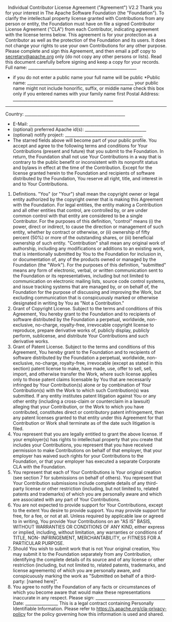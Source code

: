   Individual Contributor
License Agreement
("Agreement") V2.2
Thank you for your interest in The Apache Software Foundation (the
"Foundation"). To clarify the intellectual property license
granted with Contributions from any person or entity, the Foundation
must have on file a signed Contributor License Agreement ("CLA")
from each Contributor, indicating agreement with the license
terms below. This agreement is for your protection as a Contributor
as well as the protection of the Foundation and its users. It does not
change your rights to use your own Contributions for any other purpose.
Please complete and sign this Agreement, and then email a pdf copy
to secretary@apache.org only (do not copy any other persons or lists).
Read this document carefully before signing and keep a copy for your records.
 Full name: _____________________________________________________
* if you do not enter a public name your full name will be public
*Public name: ____________________________________________________
 your public name might not include honorific, suffix, or middle name
 check this box only if you entered names with your family name first
 Postal Address: _________________________________________________
 _________________________________________________
 Country: _________________________________________________
* E-Mail: ______________________________________________________
* (optional) preferred Apache id(s): ______________________________
* (optional) notify project: ______________________________________
* The starred fields above will become part of your public profile.
You accept and agree to the following terms and conditions for Your
Contributions (present and future) that you submit to the Foundation. In
return, the Foundation shall not use Your Contributions in a way that
is contrary to the public benefit or inconsistent with its nonprofit
status and bylaws in effect at the time of the Contribution. Except
for the license granted herein to the Foundation and recipients of
software distributed by the Foundation, You reserve all right, title,
and interest in and to Your Contributions.
1. Definitions.
 "You" (or "Your") shall mean the copyright owner or legal entity
 authorized by the copyright owner that is making this Agreement
 with the Foundation. For legal entities, the entity making a
 Contribution and all other entities that control, are controlled
 by, or are under common control with that entity are considered to
 be a single Contributor. For the purposes of this definition,
 "control" means (i) the power, direct or indirect, to cause the
 direction or management of such entity, whether by contract or
 otherwise, or (ii) ownership of fifty percent (50%) or more of the
 outstanding shares, or (iii) beneficial ownership of such entity.
 "Contribution" shall mean any original work of authorship,
 including any modifications or additions to an existing work, that
 is intentionally submitted by You to the Foundation for inclusion
 in, or documentation of, any of the products owned or managed by
 the Foundation (the "Work"). For the purposes of this definition,
 "submitted" means any form of electronic, verbal, or written
 communication sent to the Foundation or its representatives,
 including but not limited to communication on electronic mailing
 lists, source code control systems, and issue tracking systems that
 are managed by, or on behalf of, the Foundation for the purpose of
 discussing and improving the Work, but excluding communication that
 is conspicuously marked or otherwise designated in writing by You
 as "Not a Contribution."
2. Grant of Copyright License. Subject to the terms and conditions of
 this Agreement, You hereby grant to the Foundation and to
 recipients of software distributed by the Foundation a perpetual,
 worldwide, non-exclusive, no-charge, royalty-free, irrevocable
 copyright license to reproduce, prepare derivative works of,
 publicly display, publicly perform, sublicense, and distribute Your
 Contributions and such derivative works.
3. Grant of Patent License. Subject to the terms and conditions of
 this Agreement, You hereby grant to the Foundation and to
 recipients of software distributed by the Foundation a perpetual,
 worldwide, non-exclusive, no-charge, royalty-free, irrevocable
 (except as stated in this section) patent license to make, have
 made, use, offer to sell, sell, import, and otherwise transfer the
 Work, where such license applies only to those patent claims
 licensable by You that are necessarily infringed by Your
 Contribution(s) alone or by combination of Your Contribution(s)
 with the Work to which such Contribution(s) was submitted. If any
 entity institutes patent litigation against You or any other entity
 (including a cross-claim or counterclaim in a lawsuit) alleging
 that your Contribution, or the Work to which you have contributed,
 constitutes direct or contributory patent infringement, then any
 patent licenses granted to that entity under this Agreement for
 that Contribution or Work shall terminate as of the date such
 litigation is filed.
4. You represent that you are legally entitled to grant the above
 license. If your employer(s) has rights to intellectual property
 that you create that includes your Contributions, you represent
 that you have received permission to make Contributions on behalf
 of that employer, that your employer has waived such rights for
 your Contributions to the Foundation, or that your employer has
 executed a separate Corporate CLA with the Foundation.
5. You represent that each of Your Contributions is Your original
 creation (see section 7 for submissions on behalf of others). You
 represent that Your Contribution submissions include complete
 details of any third-party license or other restriction (including,
 but not limited to, related patents and trademarks) of which you
 are personally aware and which are associated with any part of Your
 Contributions.
6. You are not expected to provide support for Your Contributions,
 except to the extent You desire to provide support. You may provide
 support for free, for a fee, or not at all. Unless required by
 applicable law or agreed to in writing, You provide Your
 Contributions on an "AS IS" BASIS, WITHOUT WARRANTIES OR CONDITIONS
 OF ANY KIND, either express or implied, including, without
 limitation, any warranties or conditions of TITLE, NON-
 INFRINGEMENT, MERCHANTABILITY, or FITNESS FOR A PARTICULAR PURPOSE.
7. Should You wish to submit work that is not Your original creation,
 You may submit it to the Foundation separately from any
 Contribution, identifying the complete details of its source and of
 any license or other restriction (including, but not limited to,
 related patents, trademarks, and license agreements) of which you
 are personally aware, and conspicuously marking the work as
 "Submitted on behalf of a third-party: [named here]".
8. You agree to notify the Foundation of any facts or circumstances of
 which you become aware that would make these representations
 inaccurate in any respect.
Please sign: __________________________________ Date: ________________
This is a legal contract containing Personally Identifiable Information.
Please refer to https://s.apache.org/cla-privacy-policy for the policy
governing how this information is used and shared.